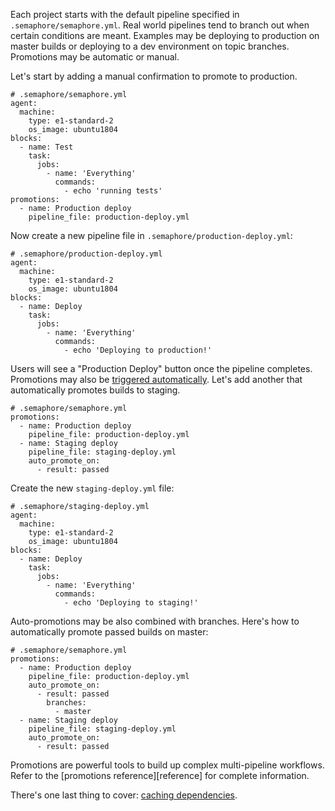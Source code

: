 Each project starts with the default pipeline specified in
`.semaphore/semaphore.yml`. Real world pipelines tend to branch out
when certain conditions are meant. Examples may be deploying to
production on master builds or deploying to a dev environment on topic
branches. Promotions may be automatic or manual.

Let's start by adding a manual confirmation to promote to production.

<pre><code class="language-yaml"># .semaphore/semaphore.yml
agent:
  machine:
    type: e1-standard-2
    os_image: ubuntu1804
blocks:
  - name: Test
    task:
      jobs:
        - name: 'Everything'
          commands:
            - echo 'running tests'
promotions:
  - name: Production deploy
    pipeline_file: production-deploy.yml
</code></pre>

Now create a new pipeline file in `.semaphore/production-deploy.yml`:

<pre><code class="language-yaml"># .semaphore/production-deploy.yml
agent:
  machine:
    type: e1-standard-2
    os_image: ubuntu1804
blocks:
  - name: Deploy
    task:
      jobs:
        - name: 'Everything'
          commands:
            - echo 'Deploying to production!'
</code></pre>

Users will see a "Production Deploy" button once the pipeline
completes. Promotions may also be [triggered
automatically][auto-promotions]. Let's add another that automatically
promotes builds to staging.

<pre><code class="language-yaml"># .semaphore/semaphore.yml
promotions:
  - name: Production deploy
    pipeline_file: production-deploy.yml
  - name: Staging deploy
    pipeline_file: staging-deploy.yml
    auto_promote_on:
      - result: passed
</code></pre>

Create the new `staging-deploy.yml` file:

<pre><code class="language-yaml"># .semaphore/staging-deploy.yml
agent:
  machine:
    type: e1-standard-2
    os_image: ubuntu1804
blocks:
  - name: Deploy
    task:
      jobs:
        - name: 'Everything'
          commands:
            - echo 'Deploying to staging!'
</code></pre>

Auto-promotions may be also combined with branches. Here's how to
automatically promote passed builds on master:

<pre><code class="language-yaml"># .semaphore/semaphore.yml
promotions:
  - name: Production deploy
    pipeline_file: production-deploy.yml
    auto_promote_on:
      - result: passed
        branches:
          - master
  - name: Staging deploy
    pipeline_file: staging-deploy.yml
    auto_promote_on:
      - result: passed
</code></pre>

Promotions are powerful tools to build up complex multi-pipeline
workflows. Refer to the [promotions reference][reference] for complete
information.

There's one last thing to cover: [caching dependencies][next].

[auto-promotions]: https://docs.semaphoreci.com/article/50-pipeline-yaml#auto_promote_on
[next]: https://docs.semaphoreci.com/article/68-caching-dependencies
